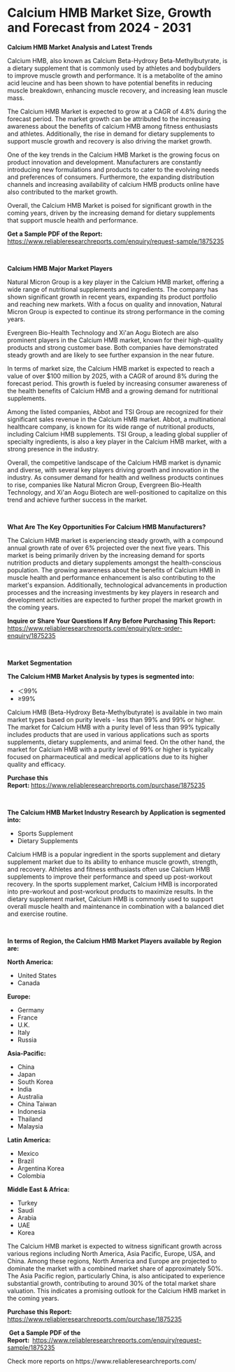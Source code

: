 <p><h1>Calcium HMB Market Size, Growth and Forecast from 2024 - 2031</h1></p><p><strong>Calcium HMB Market Analysis and Latest Trends</strong></p>
<p><p>Calcium HMB, also known as Calcium Beta-Hydroxy Beta-Methylbutyrate, is a dietary supplement that is commonly used by athletes and bodybuilders to improve muscle growth and performance. It is a metabolite of the amino acid leucine and has been shown to have potential benefits in reducing muscle breakdown, enhancing muscle recovery, and increasing lean muscle mass.</p><p>The Calcium HMB Market is expected to grow at a CAGR of 4.8% during the forecast period. The market growth can be attributed to the increasing awareness about the benefits of calcium HMB among fitness enthusiasts and athletes. Additionally, the rise in demand for dietary supplements to support muscle growth and recovery is also driving the market growth.</p><p>One of the key trends in the Calcium HMB Market is the growing focus on product innovation and development. Manufacturers are constantly introducing new formulations and products to cater to the evolving needs and preferences of consumers. Furthermore, the expanding distribution channels and increasing availability of calcium HMB products online have also contributed to the market growth.</p><p>Overall, the Calcium HMB Market is poised for significant growth in the coming years, driven by the increasing demand for dietary supplements that support muscle health and performance.</p></p>
<p><strong>Get a Sample PDF of the Report:&nbsp;</strong> <a href="https://www.reliableresearchreports.com/enquiry/request-sample/1875235">https://www.reliableresearchreports.com/enquiry/request-sample/1875235</a></p>
<p>&nbsp;</p>
<p><strong>Calcium HMB Major Market Players</strong></p>
<p><p>Natural Micron Group is a key player in the Calcium HMB market, offering a wide range of nutritional supplements and ingredients. The company has shown significant growth in recent years, expanding its product portfolio and reaching new markets. With a focus on quality and innovation, Natural Micron Group is expected to continue its strong performance in the coming years.</p><p>Evergreen Bio-Health Technology and Xi'an Aogu Biotech are also prominent players in the Calcium HMB market, known for their high-quality products and strong customer base. Both companies have demonstrated steady growth and are likely to see further expansion in the near future.</p><p>In terms of market size, the Calcium HMB market is expected to reach a value of over $100 million by 2025, with a CAGR of around 8% during the forecast period. This growth is fueled by increasing consumer awareness of the health benefits of Calcium HMB and a growing demand for nutritional supplements.</p><p>Among the listed companies, Abbot and TSI Group are recognized for their significant sales revenue in the Calcium HMB market. Abbot, a multinational healthcare company, is known for its wide range of nutritional products, including Calcium HMB supplements. TSI Group, a leading global supplier of specialty ingredients, is also a key player in the Calcium HMB market, with a strong presence in the industry.</p><p>Overall, the competitive landscape of the Calcium HMB market is dynamic and diverse, with several key players driving growth and innovation in the industry. As consumer demand for health and wellness products continues to rise, companies like Natural Micron Group, Evergreen Bio-Health Technology, and Xi'an Aogu Biotech are well-positioned to capitalize on this trend and achieve further success in the market.</p></p>
<p>&nbsp;</p>
<p><strong>What Are The Key Opportunities For Calcium HMB Manufacturers?</strong></p>
<p><p>The Calcium HMB market is experiencing steady growth, with a compound annual growth rate of over 6% projected over the next five years. This market is being primarily driven by the increasing demand for sports nutrition products and dietary supplements amongst the health-conscious population. The growing awareness about the benefits of Calcium HMB in muscle health and performance enhancement is also contributing to the market's expansion. Additionally, technological advancements in production processes and the increasing investments by key players in research and development activities are expected to further propel the market growth in the coming years.</p></p>
<p><strong>Inquire or Share Your Questions If Any Before Purchasing This Report:</strong> <a href="https://www.reliableresearchreports.com/enquiry/pre-order-enquiry/1875235">https://www.reliableresearchreports.com/enquiry/pre-order-enquiry/1875235</a></p>
<p>&nbsp;</p>
<p><strong>Market Segmentation</strong></p>
<p><strong>The Calcium HMB Market Analysis by types is segmented into:</strong></p>
<p><ul><li>＜99%</li><li>≥99%</li></ul></p>
<p><p>Calcium HMB (Beta-Hydroxy Beta-Methylbutyrate) is available in two main market types based on purity levels - less than 99% and 99% or higher. The market for Calcium HMB with a purity level of less than 99% typically includes products that are used in various applications such as sports supplements, dietary supplements, and animal feed. On the other hand, the market for Calcium HMB with a purity level of 99% or higher is typically focused on pharmaceutical and medical applications due to its higher quality and efficacy.</p></p>
<p><strong>Purchase this Report:&nbsp;</strong><a href="https://www.reliableresearchreports.com/purchase/1875235">https://www.reliableresearchreports.com/purchase/1875235</a></p>
<p>&nbsp;</p>
<p><strong>The Calcium HMB Market Industry Research by Application is segmented into:</strong></p>
<p><ul><li>Sports Supplement</li><li>Dietary Supplements</li></ul></p>
<p><p>Calcium HMB is a popular ingredient in the sports supplement and dietary supplement market due to its ability to enhance muscle growth, strength, and recovery. Athletes and fitness enthusiasts often use Calcium HMB supplements to improve their performance and speed up post-workout recovery. In the sports supplement market, Calcium HMB is incorporated into pre-workout and post-workout products to maximize results. In the dietary supplement market, Calcium HMB is commonly used to support overall muscle health and maintenance in combination with a balanced diet and exercise routine.</p></p>
<p>&nbsp;</p>
<p><strong>In terms of Region, the Calcium HMB Market Players available by Region are:</strong></p>
<p>
    <p> <strong> North America: </strong>
        <ul>
            <li>United States</li>
            <li>Canada</li>
        </ul>
        </p> 
    <p> <strong> Europe: </strong>
        <ul>
            <li>Germany</li>
            <li>France</li>
            <li>U.K.</li>
            <li>Italy</li>
            <li>Russia</li>
        </ul>
        </p> 
    <p> <strong> Asia-Pacific: </strong>
        <ul>
            <li>China</li>
            <li>Japan</li>
            <li>South Korea</li>
            <li>India</li>
            <li>Australia</li>
            <li>China Taiwan</li>
            <li>Indonesia</li>
            <li>Thailand</li>
            <li>Malaysia</li>
        </ul>
        </p> 
    <p> <strong> Latin America: </strong>
        <ul>
            <li>Mexico</li>
            <li>Brazil</li>
            <li>Argentina Korea</li>
            <li>Colombia</li>
        </ul>
        </p> 
    <p> <strong> Middle East & Africa: </strong>
        <ul>
            <li>Turkey</li>
            <li>Saudi</li>
            <li>Arabia</li>
            <li>UAE</li>
            <li>Korea</li>
        </ul>
    </p>
    </p>
<p><p>The Calcium HMB market is expected to witness significant growth across various regions including North America, Asia Pacific, Europe, USA, and China. Among these regions, North America and Europe are projected to dominate the market with a combined market share of approximately 50%. The Asia Pacific region, particularly China, is also anticipated to experience substantial growth, contributing to around 30% of the total market share valuation. This indicates a promising outlook for the Calcium HMB market in the coming years.</p></p>
<p><strong>Purchase this Report: </strong><a href="https://www.reliableresearchreports.com/purchase/1875235">https://www.reliableresearchreports.com/purchase/1875235</a></p>
<p>&nbsp;<strong>Get a Sample PDF of the Report:&nbsp;&nbsp;</strong><a href="https://www.reliableresearchreports.com/enquiry/request-sample/1875235">https://www.reliableresearchreports.com/enquiry/request-sample/1875235</a></p>
<p><strong></strong></p>
<p>Check more reports on https://www.reliableresearchreports.com/</p>